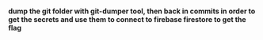 #### dump the git folder with git-dumper tool, then back in commits in order to get the secrets and use them to connect to firebase firestore to get the flag